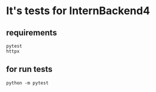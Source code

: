 # It's tests for InternBackend4

## requirements

    pytest
    httpx

## for run tests

    python -m pytest